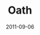 ---
layout: music 
title: "Oath"
series: "Collide"
date: 2011-09-06 
description: "Brian Tome talks about the collisions that occur in marriage."
audio: "http://www.crossroads.net/players/media/hq/collide04.mp3"
audio-duration: "50:17"
src: "http://www.crossroads.net/players/media/mediumHz/Collide_190x110.jpg"
---